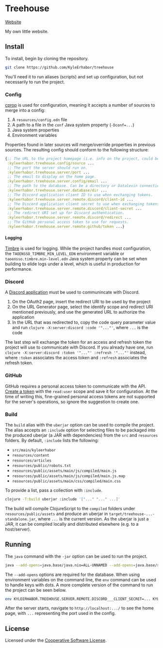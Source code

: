 # Treehouse

[Website](https://kyleerhabor.com/)

My own little website.

## Install

To install, begin by cloning the repository.

```sh
git clone https://github.com/KyleErhabor/treehouse
```

You'll need it to run aliases (scripts) and set up configuration, but not necessarily to run the project.

### Config

[cprop](https://github.com/tolitius/cprop) is used for configuration, meaning it accepts a number of sources to
merge into a config:
1. A `resources/config.edn` file
2. A path to a file in the `conf` Java system property (`-Dconf=...`)
3. Java system properties
4. Environment variables

Properties found in later sources will merge/override properties in previous sources. The resulting config should
conform to the following structure:

```clojure
{;; The URL to the project homepage (i.e. info on the project, could be a GitHub repo)
 :kyleerhabor.treehouse.config/source ...
 ;; The port the server should run on.
 :kyleerhabor.treehouse.server/port ...
 ;; The email to display on the home page.
 :kyleerhabor.treehouse.server.config/email ...
 ;; The path to the database. Can be a directory or Datalevin connection URI.
 :kyleerhabor.treehouse.server.database/dir ...
 ;; The Discord application client ID to use when exchanging tokens.
 :kyleerhabor.treehouse.server.remote.discord/client-id ...
 ;; The Discord application client secret to use when exchanging tokens.
 :kyleerhabor.treehouse.server.remote.discord/client-secret ...
 ;; The redirect URI set up for Discord authentication.
 :kyleerhabor.treehouse.server.remote.discord/redirect ...
 ;; The GitHub personal access token to use for requests.
 :kyleerhabor.treehouse.server.remote.github/token ...}
```

#### Logging

[Timbre](https://github.com/ptaoussanis/timbre) is used for logging. While the project handles most configuration, the
`TAOENSSO_TIMBRE_MIN_LEVEL_EDN` environment variable or `taoensso.timbre.min-level.edn` Java system property can be set
when building to elide logs under a level, which is useful in production for performance.

### Discord

A [Discord application](https://discord.com/developers/applications) must be used to communincate with Discord.
1. On the OAuth2 page, insert the redirect URI to be used by the project
2. On the URL Generator page, select the identify scope and redirect URI mentioned previously, and use the generated URL
to authorize the application
3. In the URL that was redirected to, copy the code query parameter value and run `clojure -X:server:discord :code '"..."'`,
where `...` is the code

The last step will exchange the token for an access and refresh token the project will use to communicate with Discord.
If you already have one, run `clojure -X:server:discord :token '"..."' :refresh '"..."'` instead, where `:token`
associates the access token and `:refresh` associates the refresh token.

### GitHub

GitHub requires a personal access token to communicate with the API. [Create a token](https://docs.github.com/en/authentication/keeping-your-account-and-data-secure/creating-a-personal-access-token#creating-a-personal-access-token-classic)
with the `read:user` scope and save it for configuration. At the time of writing this, fine-grained personal access
tokens are not supported for the server's operations, so ignore the suggestion to create one.

### Build

The `build` alias with the `uberjar` option can be used to compile the project. The alias accepts an `:include` option
for selecting files to be packaged into the produced uberjar (a JAR with dependencies) from the `src` and `resources`
folders. By default, `:include` lists the following:
- `src/main/kyleerhabor`
- `resources/content`
- `resources/articles`
- `resources/public/robots.txt`
- `resources/public/assets/main/js/compiled/main.js`
- `resources/public/assets/main/js/compiled/main.js.map`
- `resources/public/assets/main/css/compiled/main.css`

To provide a list, pass a collection with `:include`.

```sh
clojure -T:build uberjar :include '["..." "..." ...]'
```

The build will compile ClojureScript to the `compiled` folders under `resources/public/assets` and produce an uberjar in
`target/treehouse-...-standalone.jar`, where `...` is the current version. As the uberjar is just a JAR, it can be
compiled locally and distributed elsewhere (e.g. to a host/server).

## Running

The `java` command with the `-jar` option can be used to run the project.

```sh
java --add-opens=java.base/java.nio=ALL-UNNAMED --add-opens=java.base/sun.nio.ch=ALL-UNNAMED -jar target/treehouse-...-standalone.jar
```

The `--add-opens` options are required for the database. When using environment variables on the command line, the `env`
command can be used to handle keys with dots. A more complete version of the command to run the project can be seen below.

```sh
env KYLEERHABOR.TREEHOUSE.SERVER.REMOTE.DISCORD___CLIENT_SECRET=... KYLEERHABOR.TREEHOUSE.SERVER.REMOTE.GITHUB___TOKEN=... java -Dconf=... --add-opens=java.base/java.nio=ALL-UNNAMED --add-opens=java.base/sun.nio.ch=ALL-UNNAMED -jar target/treehouse-...-standalone.jar
```

After the server starts, navigate to `http://localhost:.../` to see the home page, with `...` representing the port used in the config.

## License

Licensed under the [Cooperative Software License](./LICENSE).
